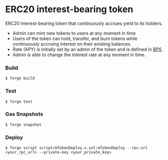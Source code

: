 # ERC20 interest-bearing token 

ERC20 interest-bearing token that continuously accrues yield to its holders.

- Admin can mint new tokens to users at any moment in time
- Users of the token can hold, transfer, and burn tokens while continuously accruing interest on their existing balances.
- Rate (APY) is initially set by an admin of the token and is defined in [BPS](https://www.investopedia.com/terms/b/basispoint.asp).
- Admin is able to change the interest rate at any moment in time.



### Build

```shell
$ forge build
```

### Test

```shell
$ forge test
```

### Gas Snapshots

```shell
$ forge snapshot
```

### Deploy

```shell
$ forge script script/mTokenDeploy.s.sol:mTokenDeploy --rpc-url <your_rpc_url> --private-key <your_private_key>
```
